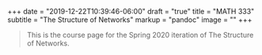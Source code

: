 +++
date = "2019-12-22T10:39:46-06:00"
draft = "true"
title = "MATH 333"
subtitle = "The Structure of Networks"
markup = "pandoc"
image = ""
+++

> This is the course page for the Spring 2020 iteration of The Structure of Networks.

<!--more-->
